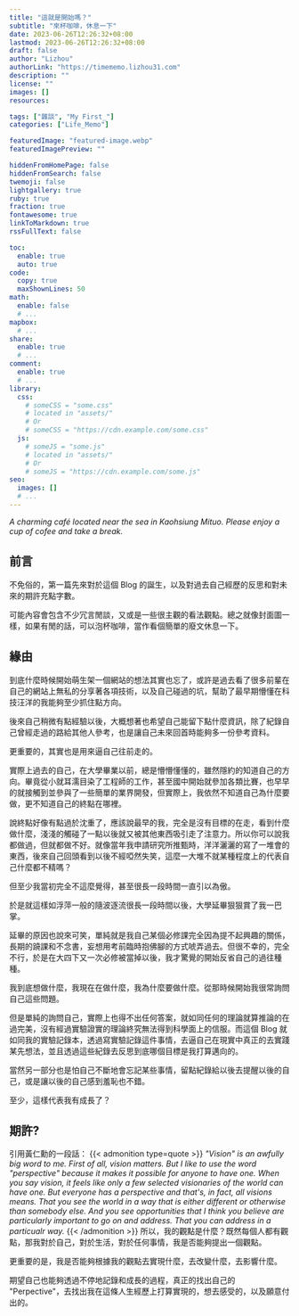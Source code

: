 ```yaml
---
title: "這就是開始嗎？"
subtitle: "來杯咖啡，休息一下"
date: 2023-06-26T12:26:32+08:00
lastmod: 2023-06-26T12:26:32+08:00
draft: false
author: "Lizhou"
authorLink: "https://timememo.lizhou31.com"
description: ""
license: ""
images: []
resources:

tags: ["雜談", "My First_"]
categories: ["Life_Memo"]

featuredImage: "featured-image.webp"
featuredImagePreview: ""

hiddenFromHomePage: false
hiddenFromSearch: false
twemoji: false
lightgallery: true
ruby: true
fraction: true
fontawesome: true
linkToMarkdown: true
rssFullText: false

toc:
  enable: true
  auto: true
code:
  copy: true
  maxShownLines: 50
math:
  enable: false
  # ...
mapbox:
  # ...
share:
  enable: true
  # ...
comment:
  enable: true
  # ...
library:
  css:
    # someCSS = "some.css"
    # located in "assets/"
    # Or
    # someCSS = "https://cdn.example.com/some.css"
  js:
    # someJS = "some.js"
    # located in "assets/"
    # Or
    # someJS = "https://cdn.example.com/some.js"
seo:
  images: []
  # ...
---
```

_A charming café located near the sea in Kaohsiung Mituo. Please enjoy a cup of cofee and take a break._
<!--more-->
## 前言

不免俗的，第一篇先來對於這個 Blog 的誕生，以及對過去自己經歷的反思和對未來的期許充點字數。

可能內容會包含不少冗言閒談，又或是一些很主觀的看法觀點。總之就像封面圖一樣，如果有閒的話，可以泡杯咖啡，當作看個簡單的廢文休息一下。

## 緣由
到底什麼時候開始萌生架一個網站的想法其實也忘了，或許是過去看了很多前輩在自己的網站上無私的分享著各項技術，以及自己碰過的坑，幫助了最早期懵懂在科技汪洋的我能夠至少抓住點方向。

後來自己稍微有點經驗以後，大概想著也希望自己能留下點什麼資訊，除了紀錄自己曾經走過的路給其他人參考，也是讓自己未來回首時能夠多一份參考資料。

更重要的，其實也是用來逼自己往前走的。

實際上過去的自己，在大學畢業以前，總是懵懵懂懂的，雖然隱約的知道自己的方向。畢竟從小就耳濡目染了工程師的工作，甚至國中開始就參加各類比賽，也早早的就接觸到並參與了一些簡單的業界開發，但實際上，我依然不知道自己為什麼要做，更不知道自己的終點在哪裡。

說終點好像有點過於沈重了，應該說最早的我，完全是沒有目標的在走，看到什麼做什麼，淺淺的觸碰了一點以後就又被其他東西吸引走了注意力。所以你可以說我都做過，但就都做不好。就像當年我申請研究所推甄時，洋洋灑灑的寫了一堆會的東西，後來自己回頭看到以後不經啞然失笑，這麼一大堆不就某種程度上的代表自己什麼都不精嗎？

但至少我當初完全不這麼覺得，甚至很長一段時間一直引以為傲。

於是就這樣如浮萍一般的隨波逐流很長一段時間以後，大學延畢狠狠賞了我一巴掌。

延畢的原因也說來可笑，單純就是我自己某個必修課完全因為提不起興趣的關係，長期的蹺課和不念書，妄想用考前臨時抱佛腳的方式唬弄過去。但很不幸的，完全不行，於是在大四下又一次必修被當掉以後，我才驚覺的開始反省自己的過往種種。

我到底想做什麼，我現在在做什麼，我為什麼要做什麼。從那時候開始我很常詢問自己這些問題。

但是單純的詢問自己，實際上也得不出任何答案，就如同任何的理論就算推論的在過完美，沒有經過實驗證實的理論終究無法得到科學面上的信服。而這個 Blog 就如同我的實驗記錄本，透過寫實驗記錄這件事情，去逼自己在現實中真正的去實踐某先想法，並且透過這些紀錄去反思到底哪個目標是我打算邁向的。

當然另一部分也是怕自己不斷地會忘記某些事情，留點紀錄給以後去提醒以後的自己，或是讓以後的自己感到羞恥也不錯。

至少，這樣代表我有成長了？

## 期許?

引用黃仁勳的一段話：
{{< admonition type=quote >}}
_"Vision" is an awfully big word to me. First of all, vision matters. But I like to use the word "perspective" because it makes it possible for anyone to have one. When you say vision, it feels like only a few selected visionaries of the world can have one. But everyone has a perspective and that's, in fact, all visions means. That you see the world in a way that is either different or otherwise than somebody else. And you see opportunities that I think you believe are particularly important to go on and address. That you can address in a particualr way._
{{< /admonition >}}
所以，我的觀點是什麼？既然每個人都有觀點，那我對於自己，對於生活，對於任何事情，我是否能夠提出一個觀點。

更重要的是，我是否能夠根據我的觀點去實現什麼，去改變什麼，去影響什麼。

期望自己也能夠透過不停地記錄和成長的過程，真正的找出自己的 "Perpective"，去找出我在這條人生經歷上打算實現的，想去感受的，以及願意付出的。
